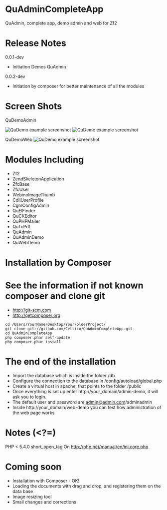 QuAdminCompleteApp
==================================

QuAdmin, complete app, demo admin and web for Zf2

Release Notes
========================

0.0.1-dev

- Initiation Demos QuAdmin

0.0.2-dev

- Initiation by composer for better maintenance of all the modules

Screen Shots
==================================

QuDemoAdmin

![QuDemo example screenshot](http://cenics.cat/quadmin1.png)
![QuDemo example screenshot](http://cenics.cat/quadmin2.png)

QuDemoWeb
![QuDemo example screenshot](http://cenics.cat/quwebdemo.jpg)

Modules Including
==================================
- Zf2
- ZendSkeletonApplication
- ZfcBase
- ZfcUser
- WebinoImageThumb
- CdliUserProfile
- CgmConfigAdmin
- QuElFinder
- QuCKEditor
- QuPHPMailer
- QuTcPdf
- QuAdmin
- QuAdminDemo
- QuWebDemo

Installation by Composer
========================
See the information if not known composer and clone git
=========================================================
- http://git-scm.com
- http://getcomposer.org

```
cd /Users/YourName/Desktop/YourFolderProject/
git clone git://github.com/Celtico/QuAdminCompleteApp.git
cd QuAdminCompleteApp
php composer.phar self-update
php composer.phar install
```

The end of the installation
========================
- Import the database which is inside the folder /db
- Configure the connection to the database in /config/autoload/global.php
- Create a virtual host in apache, that points to the folder /public
- Once everything is set up enter http://your_domain/admin-demo, it will ask you to login.
- The default user and password are admin@admin.com/adminadmin
- Inside http://your_domain/web-demo you can test how administration of the web page works


Notes (<?=)
==================================
PHP < 5.4.0 short_open_tag On
http://php.net/manual/en/ini.core.php

Coming soon
==================================
- Installation with Composer - OK!
- Loading the documents with drag and drop, and registering them on the data base
- Image resizing tool
- Small changes and corrections